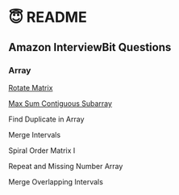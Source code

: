# 😇 README

## Amazon InterviewBit Questions

### Array

[Rotate Matrix](array/rotate-matrix.md)

[Max Sum Contiguous Subarray](array/max-sum-contiguous-subarray.md)

Find Duplicate in Array

Merge Intervals

Spiral Order Matrix I

Repeat and Missing Number Array

Merge Overlapping Intervals
